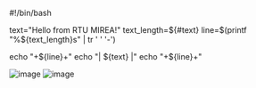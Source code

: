 #!/bin/bash

text="Hello from RTU MIREA!"
text_length=${#text}  
line=$(printf "%${text_length}s" | tr ' ' '-')  

echo "+${line}+"
echo "| ${text} |"
echo "+${line}+"

![image](https://github.com/user-attachments/assets/e8f8f3e0-54a2-4f57-acca-5614a98026cd)
![image](https://github.com/user-attachments/assets/2e326b0f-f2de-4fe1-aa2a-f7799053289a)




